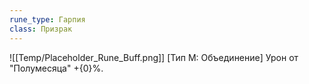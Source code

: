 ```yaml
---
rune_type: Гарпия
class: Призрак
---
```

![[Temp/Placeholder_Rune_Buff.png]]
[Тип М: Объединение] Урон от "Полумесяца" +{0}%.
